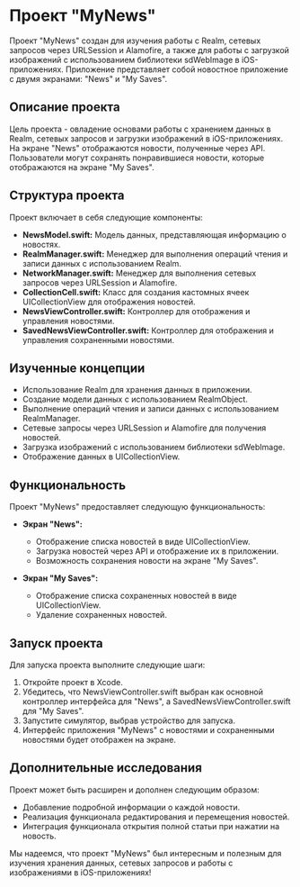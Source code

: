 # Проект "MyNews"

Проект "MyNews" создан для изучения работы с Realm, сетевых запросов через URLSession и Alamofire, а также для работы с загрузкой изображений с использованием библиотеки sdWebImage в iOS-приложениях. Приложение представляет собой новостное приложение с двумя экранами: "News" и "My Saves".

## Описание проекта

Цель проекта - овладение основами работы с хранением данных в Realm, сетевых запросов и загрузки изображений в iOS-приложениях. На экране "News" отображаются новости, полученные через API. Пользователи могут сохранять понравившиеся новости, которые отображаются на экране "My Saves".

## Структура проекта

Проект включает в себя следующие компоненты:

- **NewsModel.swift:** Модель данных, представляющая информацию о новостях.
- **RealmManager.swift:** Менеджер для выполнения операций чтения и записи данных с использованием Realm.
- **NetworkManager.swift:** Менеджер для выполнения сетевых запросов через URLSession и Alamofire.
- **CollectionCell.swift:** Класс для создания кастомных ячеек UICollectionView для отображения новостей.
- **NewsViewController.swift:** Контроллер для отображения и управления новостями.
- **SavedNewsViewController.swift:** Контроллер для отображения и управления сохраненными новостями.

## Изученные концепции

- Использование Realm для хранения данных в приложении.
- Создание модели данных с использованием RealmObject.
- Выполнение операций чтения и записи данных с использованием RealmManager.
- Сетевые запросы через URLSession и Alamofire для получения новостей.
- Загрузка изображений с использованием библиотеки sdWebImage.
- Отображение данных в UICollectionView.

## Функциональность

Проект "MyNews" предоставляет следующую функциональность:

- **Экран "News":**
  - Отображение списка новостей в виде UICollectionView.
  - Загрузка новостей через API и отображение их в приложении.
  - Возможность сохранения новости на экране "My Saves".

- **Экран "My Saves":**
  - Отображение списка сохраненных новостей в виде UICollectionView.
  - Удаление сохраненных новостей.

## Запуск проекта

Для запуска проекта выполните следующие шаги:

1. Откройте проект в Xcode.
2. Убедитесь, что NewsViewController.swift выбран как основной контроллер интерфейса для "News", а SavedNewsViewController.swift для "My Saves".
3. Запустите симулятор, выбрав устройство для запуска.
4. Интерфейс приложения "MyNews" с новостями и сохраненными новостями будет отображен на экране.

## Дополнительные исследования

Проект может быть расширен и дополнен следующим образом:

- Добавление подробной информации о каждой новости.
- Реализация функционала редактирования и перемещения новостей.
- Интеграция функционала открытия полной статьи при нажатии на новость.

Мы надеемся, что проект "MyNews" был интересным и полезным для изучения хранения данных, сетевых запросов и работы с изображениями в iOS-приложениях!

